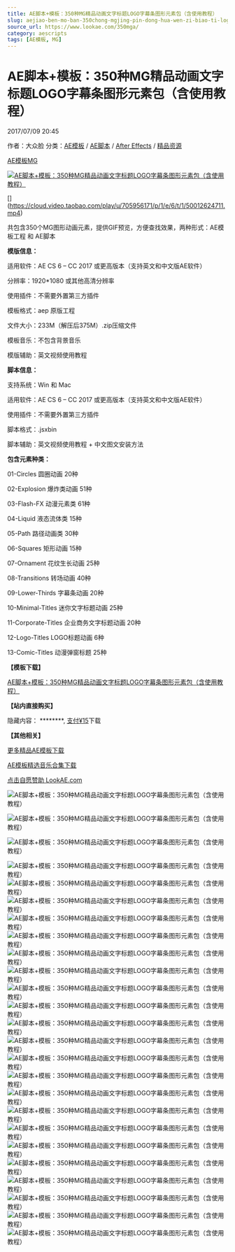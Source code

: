```yaml
---
title: AE脚本+模板：350种MG精品动画文字标题LOGO字幕条图形元素包（含使用教程）
slug: aejiao-ben-mo-ban-350chong-mgjing-pin-dong-hua-wen-zi-biao-ti-logozi-mu-tiao-tu-xing-yuan-su-bao-han-shi-yong-jiao-cheng
source_url: https://www.lookae.com/350mga/
category: aescripts
tags: [AE模板, MG]
---
```

# AE脚本+模板：350种MG精品动画文字标题LOGO字幕条图形元素包（含使用教程）

2017/07/09 20:45

作者：大众脸
分类：[AE模板](https://www.lookae.com/after-effects/other-after-effects/) / [AE脚本](https://www.lookae.com/after-effects/aescripts/) / [After Effects](https://www.lookae.com/after-effects/) / [精品资源](https://www.lookae.com/fufei/)

[AE模板](https://www.lookae.com/tag/ae%e6%a8%a1%e6%9d%bf/)[MG](https://www.lookae.com/tag/mg/)

[![AE脚本+模板：350种MG精品动画文字标题LOGO字幕条图形元素包（含使用教程）](https://www.lookae.com/wp-content/uploads/2017/07/350MGA.jpg "AE脚本+模板：350种MG精品动画文字标题LOGO字幕条图形元素包（含使用教程）-LookAE.com")](https://www.lookae.com/wp-content/uploads/2017/07/350MGA.jpg)

[﻿[﻿]("https://cloud.video.taobao.com/play/u/705956171/p/1/e/6/t/1/50012624711.mp4)](https://cloud.video.taobao.com/play/u/705956171/p/1/e/6/t/1/50012624711.mp4)

共包含350个MG图形动画元素，提供GIF预览，方便查找效果，两种形式：AE模板工程 和 AE脚本

**模版信息：**

适用软件：AE CS 6 – CC 2017 或更高版本（支持英文和中文版AE软件）

分辨率：1920\*1080 或其他高清分辨率

使用插件：不需要外置第三方插件

模板格式：aep 原版工程

文件大小：233M（解压后375M）.zip压缩文件

模板音乐：不包含背景音乐

模版辅助：英文视频使用教程

**脚本信息：**

支持系统：Win 和 Mac

适用软件：AE CS 6 – CC 2017 或更高版本（支持英文和中文版AE软件）

使用插件：不需要外置第三方插件

脚本格式：.jsxbin

脚本辅助：英文视频使用教程 + 中文图文安装方法

**包含元素种类：**

01-Circles 圆圈动画 20种

02-Explosion 爆炸类动画 51种

03-Flash-FX 动漫元素类 61种

04-Liquid 液态流体类 15种

05-Path 路径动画类 30种

06-Squares 矩形动画 15种

07-Ornament 花纹生长动画 25种

08-Transitions 转场动画 40种

09-Lower-Thirds 字幕条动画 20种

10-Minimal-Titles 迷你文字标题动画 25种

11-Corporate-Titles 企业商务文字标题动画 20种

12-Logo-Titles LOGO标题动画 6种

13-Comic-Titles 动漫弹窗标题 25种

**【模板下载】**

[AE脚本+模板：350种MG精品动画文字标题LOGO字幕条图形元素包（含使用教程）](https://item.taobao.com/item.htm?id=554932168164)

**【站内直接购买】**

隐藏内容：
\*\*\*\*\*\*\*\*,
[支付¥15](https://www.lookae.com/wp-login.php?redirect_to=https%3A%2F%2Fwww.lookae.com%2F350mga%2F)下载

**【其他相关】**

[更多精品AE模板下载](https://www.lookae.com/after-effects/other-after-effects/)

[AE模板精选音乐合集下载](https://item.taobao.com/item.htm?spm=a1z10.1.w4004-2793089344.4.MUvxbV&id=37289930486)

[点击自愿赞助 LookAE.com](https://www.lookae.com/sponsor/)

![AE脚本+模板：350种MG精品动画文字标题LOGO字幕条图形元素包（含使用教程）](https://img.alicdn.com/imgextra/i4/705956171/TB2kfVxwrplpuFjSspiXXcdfFXa_!!705956171.gif "AE脚本+模板：350种MG精品动画文字标题LOGO字幕条图形元素包（含使用教程）-LookAE.com")

![AE脚本+模板：350种MG精品动画文字标题LOGO字幕条图形元素包（含使用教程）](https://img.alicdn.com/imgextra/i3/705956171/TB29NQqwgNlpuFjy0FfXXX3CpXa_!!705956171.gif "AE脚本+模板：350种MG精品动画文字标题LOGO字幕条图形元素包（含使用教程）-LookAE.com")

![AE脚本+模板：350种MG精品动画文字标题LOGO字幕条图形元素包（含使用教程）](https://img.alicdn.com/imgextra/i1/705956171/TB2cdFQwr8kpuFjy0FcXXaUhpXa_!!705956171.gif "AE脚本+模板：350种MG精品动画文字标题LOGO字幕条图形元素包（含使用教程）-LookAE.com")

![AE脚本+模板：350种MG精品动画文字标题LOGO字幕条图形元素包（含使用教程）](https://img.alicdn.com/imgextra/i4/705956171/TB2zMXgwB4lpuFjy1zjXXcAKpXa_!!705956171.gif "AE脚本+模板：350种MG精品动画文字标题LOGO字幕条图形元素包（含使用教程）-LookAE.com")![AE脚本+模板：350种MG精品动画文字标题LOGO字幕条图形元素包（含使用教程）](https://img.alicdn.com/imgextra/i1/705956171/TB2w0RQwr8kpuFjy0FcXXaUhpXa_!!705956171.gif "AE脚本+模板：350种MG精品动画文字标题LOGO字幕条图形元素包（含使用教程）-LookAE.com")![AE脚本+模板：350种MG精品动画文字标题LOGO字幕条图形元素包（含使用教程）](https://img.alicdn.com/imgextra/i4/705956171/TB2hc3DwhXlpuFjSsphXXbJOXXa_!!705956171.gif "AE脚本+模板：350种MG精品动画文字标题LOGO字幕条图形元素包（含使用教程）-LookAE.com")![AE脚本+模板：350种MG精品动画文字标题LOGO字幕条图形元素包（含使用教程）](https://img.alicdn.com/imgextra/i4/705956171/TB2bYzYhcPRfKJjSZFOXXbKEVXa_!!705956171.gif "AE脚本+模板：350种MG精品动画文字标题LOGO字幕条图形元素包（含使用教程）-LookAE.com")![AE脚本+模板：350种MG精品动画文字标题LOGO字幕条图形元素包（含使用教程）](https://img.alicdn.com/imgextra/i2/705956171/TB25EVCA5lnpuFjSZFgXXbi7FXa_!!705956171.gif "AE脚本+模板：350种MG精品动画文字标题LOGO字幕条图形元素包（含使用教程）-LookAE.com")![AE脚本+模板：350种MG精品动画文字标题LOGO字幕条图形元素包（含使用教程）](https://img.alicdn.com/imgextra/i3/705956171/TB2dgQ1ASVmpuFjSZFFXXcZApXa_!!705956171.gif "AE脚本+模板：350种MG精品动画文字标题LOGO字幕条图形元素包（含使用教程）-LookAE.com")![AE脚本+模板：350种MG精品动画文字标题LOGO字幕条图形元素包（含使用教程）](https://img.alicdn.com/imgextra/i4/705956171/TB2PssqAJBopuFjSZPcXXc9EpXa_!!705956171.gif "AE脚本+模板：350种MG精品动画文字标题LOGO字幕条图形元素包（含使用教程）-LookAE.com")![AE脚本+模板：350种MG精品动画文字标题LOGO字幕条图形元素包（含使用教程）](https://img.alicdn.com/imgextra/i1/705956171/TB2ULsBj9B0XKJjSZFsXXaxfpXa_!!705956171.gif "AE脚本+模板：350种MG精品动画文字标题LOGO字幕条图形元素包（含使用教程）-LookAE.com")![AE脚本+模板：350种MG精品动画文字标题LOGO字幕条图形元素包（含使用教程）](https://img.alicdn.com/imgextra/i2/705956171/TB2.sQWAQqvpuFjSZFhXXaOgXXa_!!705956171.gif "AE脚本+模板：350种MG精品动画文字标题LOGO字幕条图形元素包（含使用教程）-LookAE.com")![AE脚本+模板：350种MG精品动画文字标题LOGO字幕条图形元素包（含使用教程）](https://img.alicdn.com/imgextra/i1/705956171/TB2E6WfAY4npuFjSZFmXXXl4FXa_!!705956171.gif "AE脚本+模板：350种MG精品动画文字标题LOGO字幕条图形元素包（含使用教程）-LookAE.com")![AE脚本+模板：350种MG精品动画文字标题LOGO字幕条图形元素包（含使用教程）](https://img.alicdn.com/imgextra/i4/705956171/TB2tIUWwmxjpuFjSszeXXaeMVXa_!!705956171.gif "AE脚本+模板：350种MG精品动画文字标题LOGO字幕条图形元素包（含使用教程）-LookAE.com")![AE脚本+模板：350种MG精品动画文字标题LOGO字幕条图形元素包（含使用教程）](https://img.alicdn.com/imgextra/i1/705956171/TB2nFA4uNRDOuFjSZFzXXcIipXa_!!705956171.gif "AE脚本+模板：350种MG精品动画文字标题LOGO字幕条图形元素包（含使用教程）-LookAE.com")![AE脚本+模板：350种MG精品动画文字标题LOGO字幕条图形元素包（含使用教程）](https://img.alicdn.com/imgextra/i3/705956171/TB27ZJEwrRkpuFjSspmXXc.9XXa_!!705956171.gif "AE脚本+模板：350种MG精品动画文字标题LOGO字幕条图形元素包（含使用教程）-LookAE.com")![AE脚本+模板：350种MG精品动画文字标题LOGO字幕条图形元素包（含使用教程）](https://img.alicdn.com/imgextra/i4/705956171/TB2rrltA0FopuFjSZFHXXbSlXXa_!!705956171.gif "AE脚本+模板：350种MG精品动画文字标题LOGO字幕条图形元素包（含使用教程）-LookAE.com")![AE脚本+模板：350种MG精品动画文字标题LOGO字幕条图形元素包（含使用教程）](https://img.alicdn.com/imgextra/i3/705956171/TB23IhpwrVkpuFjSspcXXbSMVXa_!!705956171.gif "AE脚本+模板：350种MG精品动画文字标题LOGO字幕条图形元素包（含使用教程）-LookAE.com")![AE脚本+模板：350种MG精品动画文字标题LOGO字幕条图形元素包（含使用教程）](https://img.alicdn.com/imgextra/i2/705956171/TB2gTkMwbtlpuFjSspfXXXLUpXa_!!705956171.gif "AE脚本+模板：350种MG精品动画文字标题LOGO字幕条图形元素包（含使用教程）-LookAE.com")![AE脚本+模板：350种MG精品动画文字标题LOGO字幕条图形元素包（含使用教程）](https://img.alicdn.com/imgextra/i1/705956171/TB2wWQMwb0kpuFjy0FjXXcBbVXa_!!705956171.gif "AE脚本+模板：350种MG精品动画文字标题LOGO字幕条图形元素包（含使用教程）-LookAE.com")![AE脚本+模板：350种MG精品动画文字标题LOGO字幕条图形元素包（含使用教程）](https://img.alicdn.com/imgextra/i1/705956171/TB2dRhkwwFkpuFjSspnXXb4qFXa_!!705956171.gif "AE脚本+模板：350种MG精品动画文字标题LOGO字幕条图形元素包（含使用教程）-LookAE.com")![AE脚本+模板：350种MG精品动画文字标题LOGO字幕条图形元素包（含使用教程）](https://img.alicdn.com/imgextra/i4/705956171/TB2Dj1DoH_0UKFjy1XaXXbKfXXa_!!705956171.gif "AE脚本+模板：350种MG精品动画文字标题LOGO字幕条图形元素包（含使用教程）-LookAE.com")![AE脚本+模板：350种MG精品动画文字标题LOGO字幕条图形元素包（含使用教程）](https://img.alicdn.com/imgextra/i2/705956171/TB2ithCwB0kpuFjSsppXXcGTXXa_!!705956171.gif "AE脚本+模板：350种MG精品动画文字标题LOGO字幕条图形元素包（含使用教程）-LookAE.com")![AE脚本+模板：350种MG精品动画文字标题LOGO字幕条图形元素包（含使用教程）](https://img.alicdn.com/imgextra/i4/705956171/TB2yFamA4lmpuFjSZPfXXc9iXXa_!!705956171.gif "AE脚本+模板：350种MG精品动画文字标题LOGO字幕条图形元素包（含使用教程）-LookAE.com")![AE脚本+模板：350种MG精品动画文字标题LOGO字幕条图形元素包（含使用教程）](https://img.alicdn.com/imgextra/i3/705956171/TB2RjbVbbdvt1JjSZFuXXXG0FXa_!!705956171.gif "AE脚本+模板：350种MG精品动画文字标题LOGO字幕条图形元素包（含使用教程）-LookAE.com")
